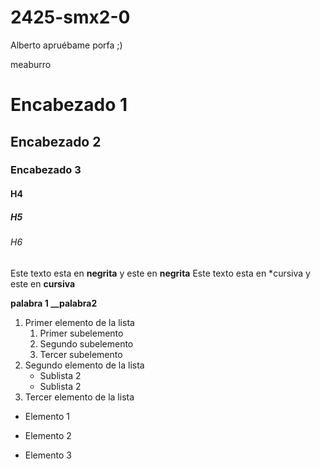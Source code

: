 # 2425-smx2-0
Alberto apruébame porfa ;)

meaburro

# Encabezado 1
## Encabezado 2
### Encabezado 3
#### H4
##### H5
###### H6

Este texto esta en **negrita** y este en __negrita__
Este texto esta en *cursiva y este en __cursiva__

**palabra 1 __palabra2**

1. Primer elemento de la lista 
	1. Primer subelemento 
	2. Segundo subelemento 
	3. Tercer subelemento 
2. Segundo elemento de la lista 
	* Sublista 2 
	* Sublista 2
3. Tercer elemento de la lista


* Elemento 1 
+ Elemento 2 
- Elemento 3